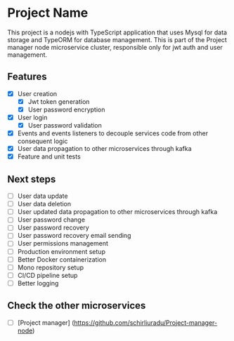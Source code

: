 # Project Name

This project is a nodejs with TypeScript application that uses Mysql for data storage and TypeORM for database management.
This is part of the Project manager node microservice cluster, responsible only for jwt auth and user management. 

## Features 

- [x] User creation
  - [x] Jwt token generation
  - [x] User password encryption
  
- [x] User login
  - [x] User password validation

- [x] Events and events listeners to decouple services code from other consequent logic 
- [x] User data propagation to other microservices through kafka
- [x] Feature and unit tests 

## Next steps 

- [ ] User data update
- [ ] User data deletion
- [ ] User updated data propagation to other microservices through kafka
- [ ] User password change 
- [ ] User password recovery
- [ ] User password recovery email sending
- [ ] User permissions management
- [ ] Production environment setup
- [ ] Better Docker containerization
- [ ] Mono repository setup
- [ ] CI/CD pipeline setup
- [ ] Better logging

## Check the other microservices

- [ ] [Project manager] (https://github.com/schirliuradu/Project-manager-node)